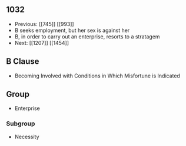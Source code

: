 ## 1032
- Previous: [[745]] [[993]] 
- B seeks employment, but her sex is against her
- B, in order to carry out an enterprise, resorts to a stratagem
- Next: [[1207]] [[1454]] 

## B Clause
- Becoming Involved with Conditions in Which Misfortune is Indicated

## Group
- Enterprise

### Subgroup
- Necessity

